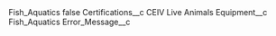 <?xml version="1.0" encoding="UTF-8"?>
<CustomMetadata xmlns="http://soap.sforce.com/2006/04/metadata" xmlns:xsi="http://www.w3.org/2001/XMLSchema-instance" xmlns:xsd="http://www.w3.org/2001/XMLSchema">
    <label>Fish_Aquatics</label>
    <protected>false</protected>
    <values>
        <field>Certifications__c</field>
        <value xsi:type="xsd:string">CEIV Live Animals</value>
    </values>
    <values>
        <field>Equipment__c</field>
        <value xsi:type="xsd:string">Fish_Aquatics</value>
    </values>
    <values>
        <field>Error_Message__c</field>
        <value xsi:nil="true"/>
    </values>
</CustomMetadata>
